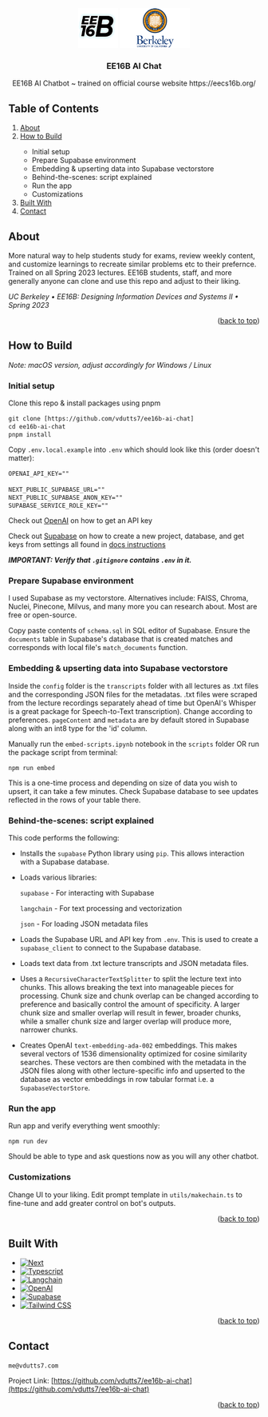 <!-- PROJECT LOGO -->
<br />
<div align="center">
    <img src="https://github.com/vdutts7/ee16b-ai-chat/blob/main/public/ee16b.png" alt="Logo" width="80" height="80">
    <img src="https://github.com/vdutts7/ee16b-ai-chat/blob/main/public/UC-Berkeley-Emblem.png" alt="Logo" width="140" height="80">
  </a>
  <h3 align="center">EE16B AI Chat</h3>
  <p align="center">
    EE16B AI Chatbot ~ trained on official course website https://eecs16b.org/
  </p>
</div>

<!-- TABLE OF CONTENTS -->
## Table of Contents
  <ol>
    <li><a href="#about">About</a></li>
    <li><a href="#how-to-build">How to Build</a></li>
        <ul>
             <li>Initial setup</li>
             <li>Prepare Supabase environment</li>
             <li>Embedding & upserting data into Supabase vectorstore</li>
             <li>Behind-the-scenes: script explained</li>
             <li>Run the app</li>
             <li>Customizations</li>
        </ul>
    <li><a href="#built-with">Built With</a></li>
    <li><a href="#contact">Contact</a></li>
  </ol>



<!-- ABOUT -->
## About

More natural way to help students study for exams, review weekly content, and customize learnings to recreate similar problems etc to their prefernce. Trained on all Spring 2023 lectures. EE16B students, staff, and more generally anyone can clone and use this repo and adjust to their liking.

_UC Berkeley • EE16B: Designing Information Devices and Systems II • Spring 2023_ 

<p align="right">(<a href="#readme-top">back to top</a>)</p> 

## How to Build 

_Note: macOS version, adjust accordingly for Windows / Linux_

### Initial setup

Clone this repo & install packages using pnpm

```
git clone [https://github.com/vdutts7/ee16b-ai-chat]
cd ee16b-ai-chat
pnpm install
```

Copy `.env.local.example` into `.env` which should look like this (order doesn't matter):

```
OPENAI_API_KEY=""

NEXT_PUBLIC_SUPABASE_URL=""
NEXT_PUBLIC_SUPABASE_ANON_KEY=""
SUPABASE_SERVICE_ROLE_KEY=""
```

Check out [OpenAI](https://help.openai.com/en/articles/4936850-where-do-i-find-my-secret-api-key) on how to get an API key

Check out [Supabase](https://supabase.com/) on how to create a new project, database, and get keys from settings all found in [docs instructions](https://supabase.com/docs)

_**IMPORTANT: Verify that `.gitignore` contains `.env` in it.**_


### Prepare Supabase environment

I used Supabase as my vectorstore. Alternatives include: FAISS, Chroma, Nuclei, Pinecone, Milvus, and many more you can research about. Most are free or open-source. 

Copy paste contents of `schema.sql` in SQL editor of Supabase. Ensure the `documents` table in Supabase's database that is created matches and corresponds with local file's `match_documents` function.


### Embedding & upserting data into Supabase vectorstore

Inside the `config` folder is the `transcripts` folder with all lectures as .txt files and the corresponding JSON files for the metadatas. .txt files were scraped from the lecture recordings separately ahead of time but OpenAI's Whisper is a great package for Speech-to-Text transcription). Change according to preferences. `pageContent` and `metadata` are by default stored in Supabase along with an int8 type for the 'id' column.

Manually run the `embed-scripts.ipynb` notebook in the `scripts` folder OR run the package script from terminal:

```
npm run embed
```

This is a one-time process and depending on size of data you wish to upsert, it can take a few minutes. Check Supabase database to see updates reflected in the rows of your table there.


### Behind-the-scenes: script explained

This code performs the following:

- Installs the `supabase` Python library using `pip`. This allows interaction with a Supabase database.
- Loads various libraries:

    `supabase` - For interacting with Supabase
    
    `langchain` - For text processing and vectorization

    `json` - For loading JSON metadata files

- Loads the Supabase URL and API key from `.env`. This is used to create a `supabase_client` to connect to the Supabase database.
- Loads text data from .txt lecture transcripts and JSON metadata files.
- Uses a `RecursiveCharacterTextSplitter` to split the lecture text into chunks. This allows breaking the text into manageable pieces for processing. Chunk size and chunk overlap can be changed according to preference and basically control the amount of specificity. A larger chunk size and smaller overlap will result in fewer, broader chunks, while a smaller chunk size and larger overlap will produce more, narrower chunks.
- Creates OpenAI `text-embedding-ada-002` embeddings. This makes several vectors of 1536 dimensionality optimized for cosine similarity searches. These vectors are then combined with the metadata in the JSON files along with other lecture-specific info and upserted to the database as vector embeddings in row tabular format i.e. a `SupabaseVectorStore`.


### Run the app

Run app and verify everything went smoothly:

```
npm run dev
```

Should be able to type and ask questions now as you will any other chatbot.


### Customizations

Change UI to your liking. 
Edit prompt template in `utils/makechain.ts` to fine-tune and add greater control on bot's outputs.

<p align="right">(<a href="#readme-top">back to top</a>)</p>


<!-- BUILT WITH -->
## Built With
* [![Next][Next]][Next-url]
* [![Typescript][Typescript]][Typescript-url]
* [![Langchain][Langchain]][Langchain-url]
* [![OpenAI][OpenAI]][OpenAI-url]
* [![Supabase][Supabase]][Supabase-url]
* [![Tailwind CSS][TailwindCSS]][TailwindCSS-url]

<p align="right">(<a href="#readme-top">back to top</a>)</p>


<!-- CONTACT -->
## Contact

`me@vdutts7.com` 

Project Link: [https://github.com/vdutts7/ee16b-ai-chat](https://github.com/vdutts7/ee16b-ai-chat)

<p align="right">(<a href="#readme-top">back to top</a>)</p>


<!-- MARKDOWN LINKS & IMAGES -->
<!-- https://www.markdownguide.org/basic-syntax/#reference-style-links -->


[Next]: https://img.shields.io/badge/next.js-000000?style=for-the-badge&logo=nextdotjs&logoColor=white
[Next-url]: https://nextjs.org/

[Langchain]: https://img.shields.io/badge/🦜🔗Langchain-DD0031?style=for-the-badge&color=<brightgreen>
[Langchain-url]: https://langchain.com/

[TailwindCSS]: https://img.shields.io/badge/Tailwind_CSS-38B2AC?style=for-the-badge&logo=tailwind-css&logoColor=skyblue&color=0A192F
[TailwindCSS-url]: https://tailwindcss.com/

[OpenAI]: https://img.shields.io/badge/OpenAI%20ada--002%20GPT--3-0058A0?style=for-the-badge&logo=openai&logoColor=white&color=black
[OpenAI-url]: https://openai.com/

[TypeScript]: https://img.shields.io/badge/TypeScript-007ACC?style=for-the-badge&logo=typescript&logoColor=white
[Typescript-url]: https://www.typescriptlang.org/

[Supabase]: https://img.shields.io/badge/Supabase%20pgvector-FFCA28?style=for-the-badge&logo=Supabase&logoColor=49E879&color=black
[Supabase-url]: https://Supabase.com/
